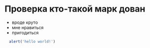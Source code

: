 # Проверка кто-такой марк дован

+ вроде круто 
+ мне нравиться 
+ пригодиться 

```js
  alert('hello world!')
```